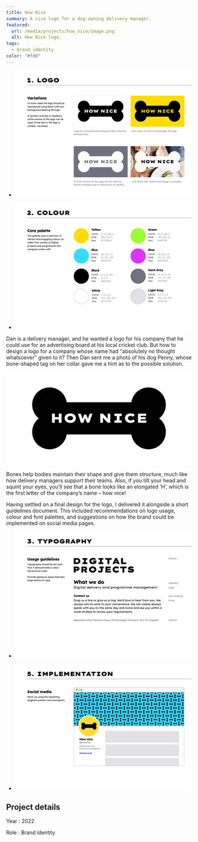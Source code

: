 ```yaml
---
title: How Nice
summary: A nice logo for a dog-owning delivery manager.
featured:
  url: /media/projects/how_nice/image.png
  alt: How Nice logo.
tags:
  - brand_identity
color: "#fd0"
---
```


- ![A page from the brand guidelines showing recommended logo usage.](../media/projects/how_nice/guide_logo.png#screenshot "Brand guidelines for logo usage…")

- ![A page from the brand guidelines showing the colour palette.](../media/projects/how_nice/guide_colour.png#screenshot "…and the colour palette.")

Dan is a delivery manager, and he wanted a logo for his company that he could use for an advertising board at his local cricket club. But how to design a logo for a company whose name had “absolutely no thought whatsoever” given to it? Then Dan sent me a photo of his dog Penny, whose bone-shaped tag on her collar gave me a hint as to the possible solution.

![The How Nice logo.](../media/projects/how_nice/logo.svg)

Bones help bodies maintain their shape and give them structure, much like how delivery managers support their teams. Also, if you tilt your head and squint your eyes, you’ll see that a bone looks like an elongated ‘H’, which is the first letter of the company’s name – how nice!

Having settled on a final design for the logo, I delivered it alongside a short guidelines document. This included recommendations on logo usage, colour and font palettes, and suggestions on how the brand could be implemented on social media pages.

- ![A page from the brand guidelines showing typographic recommendations.](../media/projects/how_nice/guide_typography.png#screenshot "Brand guidelines for typgraphy…")

- ![A page from the brand guidelines showing brand implementation on a social media profile.](../media/projects/how_nice/guide_implementation.png#screenshot "…and brand implementation on social media pages.")

## Project details

Year
: 2022

Role
: Brand identity
